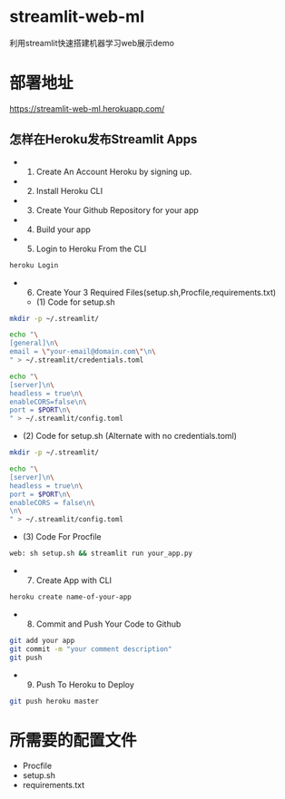 # streamlit-web-ml
利用streamlit快速搭建机器学习web展示demo

# 部署地址
https://streamlit-web-ml.herokuapp.com/

## 怎样在Heroku发布Streamlit Apps

* 1. Create An Account Heroku by signing up.
* 2. Install Heroku CLI
* 3. Create Your Github Repository for your app
* 4. Build your app
* 5. Login to Heroku From the CLI

```sh 
heroku Login
```

* 6. Create Your 3 Required Files(setup.sh,Procfile,requirements.txt)
  * (1) Code for setup.sh
```sh
mkdir -p ~/.streamlit/

echo "\
[general]\n\
email = \"your-email@domain.com\"\n\
" > ~/.streamlit/credentials.toml

echo "\
[server]\n\
headless = true\n\
enableCORS=false\n\
port = $PORT\n\
" > ~/.streamlit/config.toml
```

  * (2) Code for setup.sh (Alternate with no credentials.toml)
```sh
mkdir -p ~/.streamlit/

echo "\
[server]\n\
headless = true\n\
port = $PORT\n\
enableCORS = false\n\
\n\
" > ~/.streamlit/config.toml
```

  * (3) Code For Procfile
```sh
web: sh setup.sh && streamlit run your_app.py
```

* 7. Create App with CLI
```sh
heroku create name-of-your-app
```

* 8. Commit and Push Your Code to Github
```sh
git add your app 
git commit -m "your comment description"
git push
```

* 9. Push To Heroku to Deploy
```sh
git push heroku master
```


# 所需要的配置文件
* Procfile
* setup.sh
* requirements.txt
